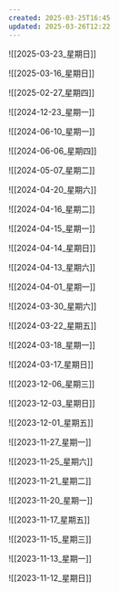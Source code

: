 ```yaml
---
created: 2025-03-25T16:45
updated: 2025-03-26T12:22
---
```


![[2025-03-23_星期日]]

![[2025-03-16_星期日]]

![[2025-02-27_星期四]]

![[2024-12-23_星期一]]

![[2024-06-10_星期一]]

![[2024-06-06_星期四]]

![[2024-05-07_星期二]]

![[2024-04-20_星期六]]

![[2024-04-16_星期二]]

![[2024-04-15_星期一]]

![[2024-04-14_星期日]]

![[2024-04-13_星期六]]

![[2024-04-01_星期一]]

![[2024-03-30_星期六]]

![[2024-03-22_星期五]]

![[2024-03-18_星期一]]

![[2024-03-17_星期日]]

![[2023-12-06_星期三]]

![[2023-12-03_星期日]]

![[2023-12-01_星期五]]

![[2023-11-27_星期一]]

![[2023-11-25_星期六]]

![[2023-11-21_星期二]]

![[2023-11-20_星期一]]

![[2023-11-17_星期五]]

![[2023-11-15_星期三]]

![[2023-11-13_星期一]]

![[2023-11-12_星期日]]

